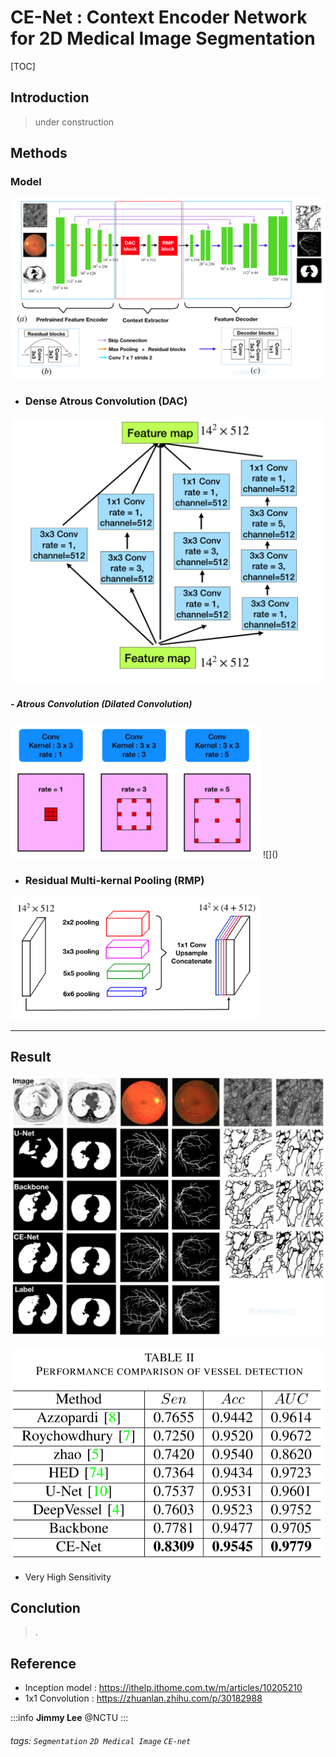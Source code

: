 CE-Net : Context Encoder Network for 2D  Medical Image Segmentation
===
[TOC]

## Introduction
> under construction
> 



## Methods
### Model
>
![](https://github.com/MEL-NCTU/Weekly-sharing-/blob/master/Paper_sharing/Images/CE-Net_model.PNG?raw=true)

* ### Dense Atrous Convolution (DAC)
<p align="center">
<img src="https://github.com/MEL-NCTU/Weekly-sharing-/blob/master/Paper_sharing/Images/CE-Net_DAC.PNG?raw=true" alt="drawing" width="500"/>
</p>

##### -  Atrous Convolution (Dilated Convolution)
<img src="https://github.com/MEL-NCTU/Weekly-sharing-/blob/master/Paper_sharing/Images/CE-Net_atrous.PNG?raw=true" alt="drawing" width="400"/>
     ![]()

     
* ### Residual Multi-kernal Pooling (RMP)
 <img src="https://github.com/MEL-NCTU/Weekly-sharing-/blob/master/Paper_sharing/Images/CE-Net_RMP.PNG?raw=true" alt="drawing" width="400"/>


---

## Result
![](https://github.com/MEL-NCTU/Weekly-sharing-/blob/master/Paper_sharing/Images/CE-Net_result_pic.PNG?raw=true)

![](https://github.com/MEL-NCTU/Weekly-sharing-/blob/master/Paper_sharing/Images/CE-Net_acc.PNG?raw=true)

- Very High Sensitivity
## Conclution
>. 

## Reference
- Inception model : https://ithelp.ithome.com.tw/m/articles/10205210
- 1x1 Convolution :
https://zhuanlan.zhihu.com/p/30182988

:::info
**Jimmy Lee** @NCTU
:::

###### tags: `Segmentation` `2D Medical Image` `CE-net`
